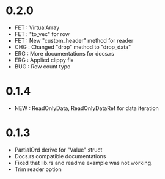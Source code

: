 # 0.2.0

- FET : VirtualArray
- FET : "to_vec" for row
- FET : New "custom_header" method for reader
- CHG : Changed "drop" method to "drop\_data"
- ERG : More documentations for docs.rs
- ERG : Applied clippy fix
- BUG : Row count typo

# 0.1.4

- NEW : ReadOnlyData, ReadOnlyDataRef for data iteration

# 0.1.3

- PartialOrd derive for "Value" struct
- Docs.rs compatible documentations
- Fixed that lib.rs and readme example was not working.
- Trim reader option
